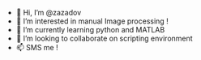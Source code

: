- 👋 Hi, I’m @zazadov
- 👀 I’m interested in manual Image processing ! 
- 🌱 I’m currently learning python and MATLAB
- 💞️ I’m looking to collaborate on scripting environment   
- 📫 SMS me ! 

<!---
zazadovv/zazadovv is a ✨ special ✨ repository because its `README.md` (this file) appears on your GitHub profile.
You can click the Preview link to take a look at your changes.
--->
